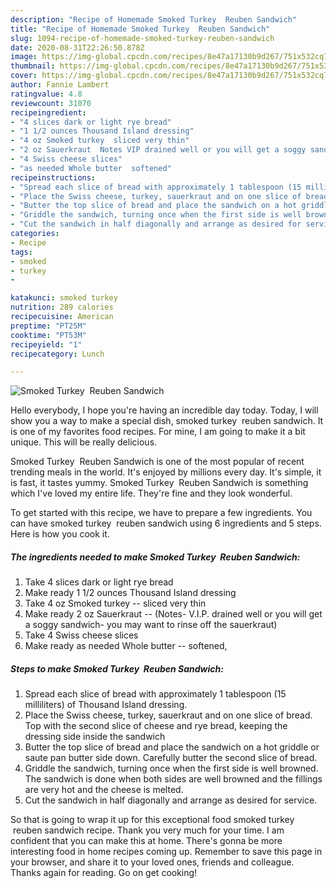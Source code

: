 ```yaml
---
description: "Recipe of Homemade Smoked Turkey  Reuben Sandwich"
title: "Recipe of Homemade Smoked Turkey  Reuben Sandwich"
slug: 1094-recipe-of-homemade-smoked-turkey-reuben-sandwich
date: 2020-08-31T22:26:50.878Z
image: https://img-global.cpcdn.com/recipes/8e47a17130b9d267/751x532cq70/smoked-turkey-reuben-sandwich-recipe-main-photo.jpg
thumbnail: https://img-global.cpcdn.com/recipes/8e47a17130b9d267/751x532cq70/smoked-turkey-reuben-sandwich-recipe-main-photo.jpg
cover: https://img-global.cpcdn.com/recipes/8e47a17130b9d267/751x532cq70/smoked-turkey-reuben-sandwich-recipe-main-photo.jpg
author: Fannie Lambert
ratingvalue: 4.8
reviewcount: 31070
recipeingredient:
- "4 slices dark or light rye bread"
- "1 1/2 ounces Thousand Island dressing"
- "4 oz Smoked turkey  sliced very thin"
- "2 oz Sauerkraut  Notes VIP drained well or you will get a soggy sandwich you may want to rinse off the sauerkraut"
- "4 Swiss cheese slices"
- "as needed Whole butter  softened"
recipeinstructions:
- "Spread each slice of bread with approximately 1 tablespoon (15 milliliters) of Thousand Island dressing."
- "Place the Swiss cheese, turkey, sauerkraut and on one slice of bread. Top with the second slice of cheese and rye bread, keeping the dressing side inside the sandwich"
- "Butter the top slice of bread and place the sandwich on a hot griddle or saute pan butter side down. Carefully butter the second slice of bread."
- "Griddle the sandwich, turning once when the first side is well browned. The sandwich is done when both sides are well browned and the fillings are very hot and the cheese is melted."
- "Cut the sandwich in half diagonally and arrange as desired for service."
categories:
- Recipe
tags:
- smoked
- turkey
- 

katakunci: smoked turkey  
nutrition: 289 calories
recipecuisine: American
preptime: "PT25M"
cooktime: "PT53M"
recipeyield: "1"
recipecategory: Lunch

---
```



![Smoked Turkey  Reuben Sandwich](https://img-global.cpcdn.com/recipes/8e47a17130b9d267/751x532cq70/smoked-turkey-reuben-sandwich-recipe-main-photo.jpg)

Hello everybody, I hope you're having an incredible day today. Today, I will show you a way to make a special dish, smoked turkey  reuben sandwich. It is one of my favorites food recipes. For mine, I am going to make it a bit unique. This will be really delicious.



Smoked Turkey  Reuben Sandwich is one of the most popular of recent trending meals in the world. It's enjoyed by millions every day. It's simple, it is fast, it tastes yummy. Smoked Turkey  Reuben Sandwich is something which I've loved my entire life. They're fine and they look wonderful.


To get started with this recipe, we have to prepare a few ingredients. You can have smoked turkey  reuben sandwich using 6 ingredients and 5 steps. Here is how you cook it.

<!--inarticleads1-->

##### The ingredients needed to make Smoked Turkey  Reuben Sandwich:

1. Take 4 slices dark or light rye bread
1. Make ready 1 1/2 ounces Thousand Island dressing
1. Take 4 oz Smoked turkey -- sliced very thin
1. Make ready 2 oz Sauerkraut -- (Notes- V.I.P. drained well or you will get a soggy sandwich- you may want to rinse off the sauerkraut)
1. Take 4 Swiss cheese slices
1. Make ready as needed Whole butter -- softened,




<!--inarticleads2-->

##### Steps to make Smoked Turkey  Reuben Sandwich:

1. Spread each slice of bread with approximately 1 tablespoon (15 milliliters) of Thousand Island dressing.
1. Place the Swiss cheese, turkey, sauerkraut and on one slice of bread. Top with the second slice of cheese and rye bread, keeping the dressing side inside the sandwich
1. Butter the top slice of bread and place the sandwich on a hot griddle or saute pan butter side down. Carefully butter the second slice of bread.
1. Griddle the sandwich, turning once when the first side is well browned. The sandwich is done when both sides are well browned and the fillings are very hot and the cheese is melted.
1. Cut the sandwich in half diagonally and arrange as desired for service.




So that is going to wrap it up for this exceptional food smoked turkey  reuben sandwich recipe. Thank you very much for your time. I am confident that you can make this at home. There's gonna be more interesting food in home recipes coming up. Remember to save this page in your browser, and share it to your loved ones, friends and colleague. Thanks again for reading. Go on get cooking!
